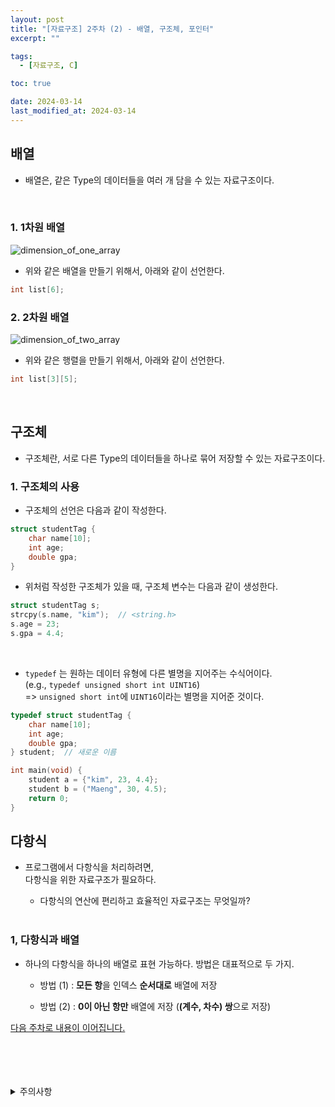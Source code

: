 ```yaml
---
layout: post
title: "[자료구조] 2주차 (2) - 배열, 구조체, 포인터"
excerpt: ""

tags:
  - [자료구조, C]

toc: true

date: 2024-03-14
last_modified_at: 2024-03-14
---
```

## 배열
- 배열은, 같은 Type의 데이터들을 여러 개 담을 수 있는 자료구조이다.  
<br>

### 1. 1차원 배열
![dimension_of_one_array][def]

- 위와 같은 배열을 만들기 위해서, 아래와 같이 선언한다.  

```c
int list[6];
```

### 2. 2차원 배열
![dimension_of_two_array][def2]

- 위와 같은 행렬을 만들기 위해서, 아래와 같이 선언한다.  

```c
int list[3][5];
```

<br>

## 구조체
- 구조체란, 서로 다른 Type의 데이터들을 하나로 묶어 저장할 수 있는 자료구조이다.  

### 1. 구조체의 사용
- 구조체의 선언은 다음과 같이 작성한다.  

```c
struct studentTag {
    char name[10];
    int age;
    double gpa;
}
```

- 위처럼 작성한 구조체가 있을 때, 구조체 변수는 다음과 같이 생성한다.  

```c
struct studentTag s;
strcpy(s.name, "kim");  // <string.h>
s.age = 23;
s.gpa = 4.4;
```

<br>

- `typedef` 는 원하는 데이터 유형에 다른 별명을 지어주는 수식어이다.  
(e.g., `typedef unsigned short int UINT16`)  
=> `unsigned short int`에 `UINT16`이라는 별명을 지어준 것이다.  

```c
typedef struct studentTag {
    char name[10];
    int age;
    double gpa;
} student;  // 새로운 이름

int main(void) {
    student a = {"kim", 23, 4.4};
    student b = ("Maeng", 30, 4.5);
    return 0;
}
```

## 다항식
- 프로그램에서 다항식을 처리하려면,  
다항식을 위한 자료구조가 필요하다.  

  - 다항식의 연산에 편리하고 효율적인 자료구조는 무엇일까?  
    <br>

### 1, 다항식과 배열
- 하나의 다항식을 하나의 배열로 표현 가능하다. 방법은 대표적으로 두 가지.  

    - 방법 (1) : **모든 항**을 인덱스 **순서대로** 배열에 저장  

    - 방법 (2) : **0이 아닌 항만** 배열에 저장 (**(계수, 차수) 쌍**으로 저장)

[다음 주차로 내용이 이어집니다.][def3]
    
<br>
<br>
<br>
<br>
<details>
<summary>주의사항</summary>
<div markdown="1">

이 포스팅은 강원대학교 이다영 교수님의 자료구조 수업을 들으며 내용을 정리 한 것입니다.  
수업 내용에 대한 저작권은 교수님께 있으니,  
다른 곳으로의 무분별한 내용 복사를 자제해 주세요.

</div>
</details>

[def]: https://i.imgur.com/eWst3aY.png
[def2]: https://i.imgur.com/w54kN2K.png
[def3]: https://orbit3230.github.io/2024/03/18/DS_week3_1/